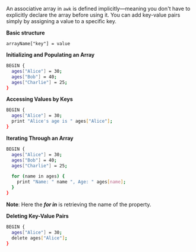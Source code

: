 An associative array in `awk` is defined implicitly—meaning you don't have to explicitly declare the array before using it. You can add key-value pairs simply by assigning a value to a specific key.

**Basic structure**

```
arrayName["key"] = value
```

**Initializing and Populating an Array**
```bash
BEGIN {
  ages["Alice"] = 30;
  ages["Bob"] = 40;
  ages["Charlie"] = 25;
}
```

**Accessing Values by Keys**
```bash
BEGIN {
  ages["Alice"] = 30;
  print "Alice's age is " ages["Alice"];
}
```

**Iterating Through an Array**
```bash
BEGIN {
  ages["Alice"] = 30;
  ages["Bob"] = 40;
  ages["Charlie"] = 25;

  for (name in ages) {
    print "Name: " name ", Age: " ages[name];
  }
}
```

**Note**: Here the ***for in*** is retrieving the name of the property.

**Deleting Key-Value Pairs**
```bash
BEGIN {
  ages["Alice"] = 30;
  delete ages["Alice"];
}
```
